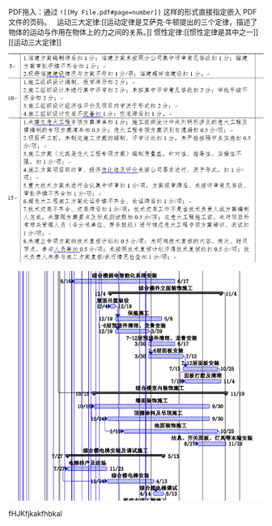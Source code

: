
PDF拖入：通过 `![[My File.pdf#page=number]]` 这样的形式直接指定嵌入 PDF 文件的页码。  
运动三大定律:[[运动定律是艾萨克·牛顿提出的三个定律，描述了物体的运动与作用在物体上的力之间的关系。]]
惯性定律:[[惯性定律是其中之一]]
[[运动三大定律]]
![image-20231030123515492](https://raw.githubusercontent.com/jiaxisky/obsidian_image/master/image-20231030123515492.png)


![image-20231030125004521](https://raw.githubusercontent.com/jiaxisky/obsidian_image/master/image-20231030125004521.png)

fHJKfjkakfhbkal

